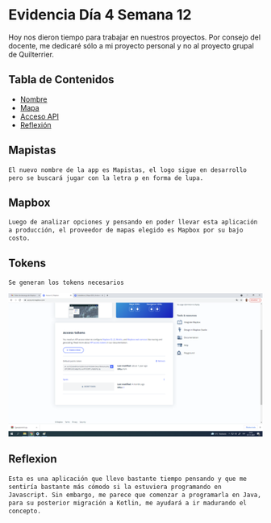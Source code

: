 # Evidencia Día 4 Semana 12

Hoy nos dieron tiempo para trabajar en nuestros proyectos. Por consejo del docente, me dedicaré sólo a mi proyecto personal y no al proyecto grupal de Quilterrier. 

## Tabla de Contenidos
- [Nombre](#mapistas)
- [Mapa](#mapbox)
- [Acceso API](#tokens)
- [Reflexión](#reflexion)

## Mapistas
    El nuevo nombre de la app es Mapistas, el logo sigue en desarrollo pero se buscará jugar con la letra p en forma de lupa.
## Mapbox
    Luego de analizar opciones y pensando en poder llevar esta aplicación a producción, el proveedor de mapas elegido es Mapbox por su bajo costo.
## Tokens
    Se generan los tokens necesarios
 ![Captura](https://raw.githubusercontent.com/SebaFarias/DESARROLLO-DE-APLICACIONES-MOVILES-ANDROID-KOTLIN/master/evidencias/15-07-2021/MapboxTokens.png)
## Reflexion
    Esta es una aplicación que llevo bastante tiempo pensando y que me sentiría bastante más cómodo si la estuviera programando en Javascript. Sin embargo, me parece que comenzar a programarla en Java, para su posterior migración a Kotlin, me ayudará a ir madurando el concepto.  